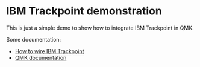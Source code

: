 # IBM Trackpoint demonstration

This is just a simple demo to show how to integrate IBM Trackpoint in QMK.

Some documentation:
* [How to wire IBM Trackpoint](https://github.com/alonswartz/trackpoint)
* [QMK documentation](https://docs.qmk.fm/)
